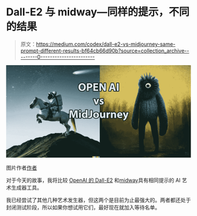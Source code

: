 # Dall-E2 与 midway—同样的提示，不同的结果

> 原文：<https://medium.com/codex/dall-e2-vs-midjourney-same-prompt-different-results-bf64cb66d90b?source=collection_archive---------0----------------------->

![](img/4d2f8b14d9dc8b8debfb7edff282cab6.png)

图片作者[作者](/@jimclydemonge)

对于今天的故事，我将比较 [OpenAI 的 Dall-E2](https://openai.com/dall-e-2/) 和[midway](https://www.midjourney.com/app/)具有相同提示的 AI 艺术生成器工具。

我已经尝试了其他几种艺术发生器，但这两个是目前为止最强大的。两者都还处于封闭测试阶段，所以如果你想试用它们，最好现在就加入等待名单。